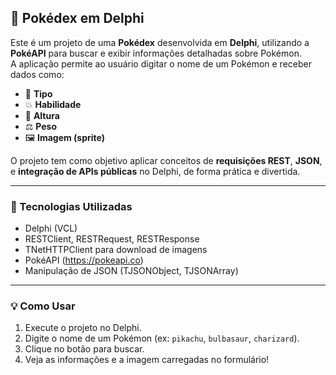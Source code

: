 ## 🧩 Pokédex em Delphi

Este é um projeto de uma **Pokédex** desenvolvida em **Delphi**, utilizando a **PokéAPI** para buscar e exibir informações detalhadas sobre Pokémon.  
A aplicação permite ao usuário digitar o nome de um Pokémon e receber dados como:

- 🧬 **Tipo**
- 💥 **Habilidade**
- 📏 **Altura**
- ⚖️ **Peso**
- 🖼️ **Imagem (sprite)**

O projeto tem como objetivo aplicar conceitos de **requisições REST**, **JSON**, e **integração de APIs públicas** no Delphi, de forma prática e divertida.

---

### 🚀 Tecnologias Utilizadas
- Delphi (VCL)
- RESTClient, RESTRequest, RESTResponse
- TNetHTTPClient para download de imagens
- PokéAPI (https://pokeapi.co)
- Manipulação de JSON (TJSONObject, TJSONArray)

---

### 💡 Como Usar
1. Execute o projeto no Delphi.
2. Digite o nome de um Pokémon (ex: `pikachu`, `bulbasaur`, `charizard`).
3. Clique no botão para buscar.
4. Veja as informações e a imagem carregadas no formulário!

